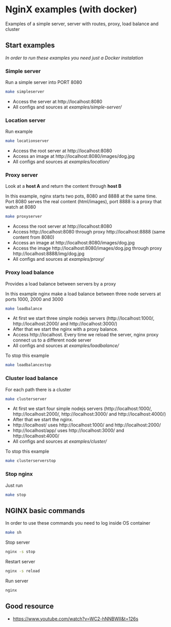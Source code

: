 # NginX examples (with docker)

Examples of a simple server, server with routes, proxy, load balance and cluster
## Start examples

*In order to run these examples you need just a Docker instalation*

### Simple server

Run a simple server into PORT 8080

```bash
make simpleserver
```

- Access the server at http://localhost:8080
- All configs and sources at *examples/simple-server/*

### Location server

Run example

```bash
make locationserver
```

- Access the root server at http://localhost:8080
- Access an image at http://localhost:8080/images/dog.jpg
- All configs and sources at *examples/location/*

### Proxy server

Look at a **host A** and return the content through **host B**

In this example, nginx starts two pots, 8080 and 8888 at the same time. Port 8080 serves the real content (html/images), port 8888 is a proxy that watch at 8080

```bash
make proxyserver
```

- Access the root server at http://localhost:8080
- Access http://localhost:8080 through proxy http://localhost:8888 (same content from 8080)
- Access an image at http://localhost:8080/images/dog.jpg
- Access the image http://localhost:8080/images/dog.jpg through proxy http://localhost:8888/img/dog.jpg
- All configs and sources at *examples/proxy/*

### Proxy load balance

Provides a load balance between servers by a proxy

In this example nginx make a load balance between three node servers at ports 1000, 2000 and 3000

```bash
make loadbalance
```

- At first we start three simple nodejs servers (http://localhost:1000/, http://localhost:2000/ and http://localhost:3000/)
- After that we start the nginx with a proxy balance.
- Access http://localhost. Every time we reload the server, nginx proxy connect us to a different node server
- All configs and sources at *examples/loadbalance/*

To stop this example

```bash
make loadbalancestop
```

### Cluster load balance

For each path there is a cluster

```bash
make clusterserver
```

- At first we start four simple nodejs servers (http://localhost:1000/, http://localhost:2000/, http://localhost:3000/ and http://localhost:4000/)
- After that we start the nginx.
- http://localhost/ uses http://localhost:1000/ and http://localhost:2000/
- http://localhost/app/ uses http://localhost:3000/ and http://localhost:4000/
- All configs and sources at *examples/cluster/*

To stop this example

```bash
make clusterserverstop
```

### Stop nginx

Just run

```bash
make stop
```

## NGINX basic commands

In order to use these commands you need to log inside OS container

```bash
make sh
```

Stop server

```bash
nginx -s stop
```

Restart server

```bash
nginx -s reload
```

Run server

```bash
nginx
```

## Good resource

- https://www.youtube.com/watch?v=WC2-hNNBWII&t=126s